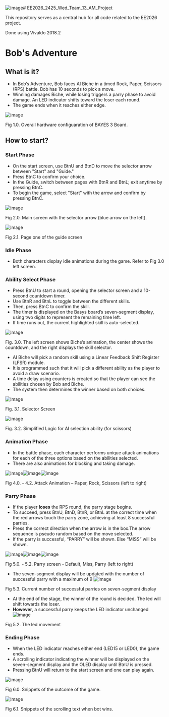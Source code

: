 ![image](https://github.com/user-attachments/assets/61c5daec-2c9f-467e-98c3-2ec0de1a3387)# EE2026_2425_Wed_Team_13_AM_Project

This repository serves as a central hub for all code related to the EE2026 project.

Done using Vivaldo 2018.2

# Bob's Adventure

## What is it?
- In Bob’s Adventure, Bob faces AI Biche in a timed Rock, Paper, Scissors (RPS) battle. Bob has 10 seconds to pick a move.
- Winning damages Biche, while losing triggers a parry phase to avoid damage. An LED indicator shifts toward the loser each round.
- The game ends when it reaches either edge.

![image](https://github.com/user-attachments/assets/8fc8567f-d4e3-4686-867e-e395dfd36320)

Fig 1.0. Overall hardware configuaration of BAYES 3 Board. 


## How to start?

### Start Phase
- On the start screen, use BtnU and BtnD to move the selector arrow between "Start" and "Guide."
- Press BtnC to confirm your choice.
- In the Guide, switch between pages with BtnR and BtnL; exit anytime by pressing BtnC.
- To begin the game, select "Start" with the arrow and confirm by pressing BtnC.

![image](https://github.com/user-attachments/assets/99c3d8f8-3703-4ace-ba3c-b849fc5b80b7)

Fig 2.0. Main screen with the selector arrow (blue arrow on the left).


![image](https://github.com/user-attachments/assets/cb2c621e-9a64-4b5c-88b8-5dd337f45d6a)

Fig 2.1. Page one of the guide screen

### Idle Phase
- Both characters display idle animations during the game. Refer to Fig 3.0 left screen.

### Ability Select Phase
- Press BtnU to start a round, opening the selector screen and a 10-second countdown timer.
- Use BtnR and BtnL to toggle between the different skills.
- Then, press BtnC to confirm the skill.
- The timer is displayed on the Basys board’s seven-segment display, using two digits to represent the remaining time left.
- If time runs out, the current highlighted skill is auto-selected.

![image](https://github.com/user-attachments/assets/c9a8ad67-5f17-4093-b646-654b8a18ef45)

Fig. 3.0. The left screen shows Biche’s animation, the center shows the countdown, and the right displays the skill selector. 

- AI Biche will pick a random skill using a Linear Feedback Shift Register (LFSR) module.
- It is programmed such that it will pick a different ability as the player to avoid a draw scenario.
- A time delay using counters is created so that the player can see the abilities chosen by Bob and Biche.
- The system then determines the winner based on both choices.

![image](https://github.com/user-attachments/assets/cd8f60d4-508b-47b5-8e21-3686f37998cc)

Fig. 3.1. Selector Screen


![image](https://github.com/user-attachments/assets/1be3a757-21e6-4178-8472-112e7a99659c)

Fig. 3.2. Simplified Logic for AI selection ability (for scissors)


### Animation Phase
- In the battle phase, each character performs unique attack animations for each of the three options based on the abilities selected.
- There are also animations for blocking and taking damage.

![image](https://github.com/user-attachments/assets/4f3f286c-dad5-4a7e-8c52-83ca7f7b309b)![image](https://github.com/user-attachments/assets/16721eca-a790-4512-bccc-29a1bda0f41e)![image](https://github.com/user-attachments/assets/13671e3c-7d9f-4561-af34-3759dabbc981)

Fig 4.0. - 4.2. Attack Animation – Paper, Rock, Scissors (left to right)


### Parry Phase
- If the player **loses** the RPS round, the parry stage begins.
- To succeed, press BtnU, BtnD, BtnR, or BtnL at the correct time when the red arrows touch the parry zone, achieving at least 8 successful parries.
- Press the correct direction when the arrow is in the box.The arrow sequence is pseudo random based on the move selected.
- If the parry is successful, “PARRY” will be shown. Else “MISS” will be shown.

![image](https://github.com/user-attachments/assets/2e1a03b2-d6c6-48ef-9a9e-a63c108dd4d5)![image](https://github.com/user-attachments/assets/fbd99207-4900-4f93-934e-fef31d2f6149)![image](https://github.com/user-attachments/assets/c9e57797-cd13-4904-8e27-05db70aeae5b)

Fig 5.0. - 5.2. Parry screen - Default, Miss, Parry (left to right)

- The  seven-segment display will be updated with the number of successful parry with a maximum of 9
![image](https://github.com/user-attachments/assets/4cf239a5-da9d-41fd-9d53-dc9cf687d88e)

Fig 5.3. Current number of successful parries on seven-segment display

- At the end of the stage, the winner of the round is decided. The led will shift towards the loser.
- **However**, a successful parry keeps the LED indicator unchanged
![image](https://github.com/user-attachments/assets/cf096a27-8b22-45cb-835b-616de3a8c334)

Fig 5.2. The led movement


### Ending Phase
- When the LED indicator reaches either end (LED15 or LED0), the game ends.
- A scrolling indicator indicating the winner will be displayed on the seven-segment display and the OLED display until BtnU is pressed.
- Pressing BtnU will return to the start screen and one can play again.

![image](https://github.com/user-attachments/assets/b048e54a-d72a-40d5-868e-b037500f99d4)

Fig 6.0. Snippets of the outcome of the game.


![image](https://github.com/user-attachments/assets/e60271ec-da91-456b-8361-81921cc1e1b1)

Fig 6.1. Snippets of the scrolling text when bot wins.
